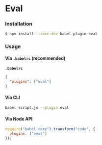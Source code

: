 # Eval

### Installation

```sh
$ npm install --save-dev babel-plugin-eval
```

### Usage

#### Via `.babelrc` (recommended)

**`.babelrc`**

```json
{
  "plugins": ["eval"]
}
```

#### Via CLI

```sh
babel script.js --plugin eval
```

#### Via Node API

```js
require("babel-core").transform("code", {
  plugins: ["eval"]
});
```
